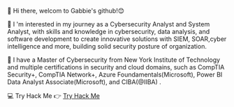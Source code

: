 
👋 Hi there, 
welcom to Gabbie's github!😊

🌱 I 'm interested in my journey as a Cybersecurity Analyst and System Analyst, with skills and knowledge in cybersecurity, data analysis, and software development to create innovative solutions with SIEM, SOAR,cyber intelligence and more, building solid security posture of organization. 

🌱 I have a Master of Cybersecurity from New York Institute of Technology and multiple certifications in security and cloud domains, such as CompTIA Security+, CompTIA Network+, Azure Foundamentals(Microsoft), Power BI Data Analyst Associate(Microsoft), and CIBA(@IIBA) .

💻 Try Hack Me 👉
[Try Hack Me](https://tryhackme.com/r/p/ddweiqian)
